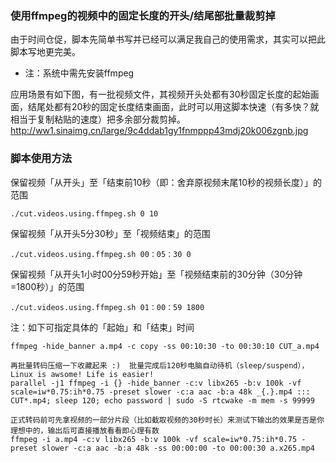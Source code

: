 ### 使用ffmpeg的视频中的固定长度的开头/结尾部批量裁剪掉
由于时间仓促，脚本先简单书写并已经可以满足我自己的使用需求，其实可以把此脚本写地更完美。
- 注：系统中需先安装ffmpeg

应用场景有如下图，有一批视频文件，其视频开头处都有30秒固定长度的起始画面，结尾处都有20秒的固定长度结束画面，此时可以用这脚本快速（有多快？就相当于复制粘贴的速度）把多余部分裁剪掉。
http://ww1.sinaimg.cn/large/9c4ddab1gy1fnmppp43mdj20k006zgnb.jpg

### 脚本使用方法
保留视频「从开头」至「结束前10秒（即：舍弃原视频末尾10秒的视频长度）」的范围
```
./cut.videos.using.ffmpeg.sh 0 10
```

保留视频「从开头5分30秒」至「视频结束」的范围
```
./cut.videos.using.ffmpeg.sh 00：05：30 0
```

保留视频「从开头1小时00分59秒开始」至「视频结束前的30分钟（30分钟=1800秒）」的范围
```
./cut.videos.using.ffmpeg.sh 01：00：59 1800
```

注：如下可指定具体的「起始」和「结束」时间
```
ffmpeg -hide_banner a.mp4 -c copy -ss 00:10:30 -to 00:30:10 CUT_a.mp4
```

```
再批量转码压缩一下收藏起来 :)  批量完成后120秒电脑自动待机（sleep/suspend），Linux is awsome! Life is easier!
parallel -j1 ffmpeg -i {} -hide_banner -c:v libx265 -b:v 100k -vf scale=iw*0.75:ih*0.75 -preset slower -c:a aac -b:a 48k _{.}.mp4 ::: CUT*.mp4; sleep 120; echo password | sudo -S rtcwake -m mem -s 99999

正式转码前可先拿视频的一部分片段（比如截取视频的30秒时长）来测试下输出的效果是否是你理想中的，输出后可直接播放看看即心理有数
ffmpeg -i a.mp4 -c:v libx265 -b:v 100k -vf scale=iw*0.75:ih*0.75 -preset slower -c:a aac -b:a 48k -ss 00:00:00 -to 00:00:30 a.x265.mp4
```
